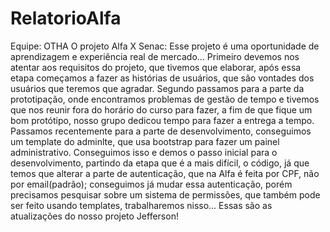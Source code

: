 # RelatorioAlfa
Equipe: OTHA
O projeto Alfa X Senac:
Esse projeto é uma oportunidade de aprendizagem e
experiência real de mercado...
Primeiro devemos nos atentar aos requisitos do projeto,
que tivemos que elaborar, após essa etapa começamos a
fazer as histórias de usuários, que são vontades dos
usuários que teremos que agradar.
Segundo passamos para a parte da prototipação, onde
encontramos problemas de gestão de tempo e tivemos
que nos reunir fora do horário do curso para fazer, a fim
de que fique um bom protótipo, nosso grupo dedicou
tempo para fazer a entrega a tempo.
Passamos recentemente para a parte de
desenvolvimento, conseguimos um template do
adminlte, que usa bootstrap para fazer um painel
administrativo. Conseguimos isso e demos o passo inicial
para o desenvolvimento, partindo da etapa que é a mais
difícil, o código, já que temos que alterar a parte de
autenticação, que na Alfa é feita por CPF, não por
email(padrão); conseguimos já mudar essa autenticação,
porém precisamos pesquisar sobre um sistema de
permissões, que também pode ser feito usando
templates, trabalharemos nisso...
Essas são as atualizações do nosso projeto Jefferson!
